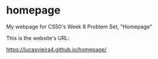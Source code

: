 # homepage
My webpage for CS50's Week 8 Problem Set, "Homepage"

This is the website's URL:

https://lucasvieira4.github.io/homepage/
